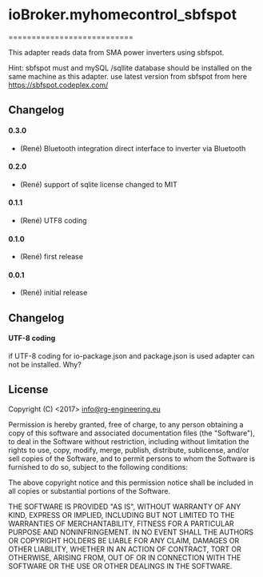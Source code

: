 ﻿# ioBroker.myhomecontrol_sbfspot
===========================

This adapter reads data from SMA power inverters using sbfspot.

Hint: sbfspot must and mySQL /sqllite database should be installed on the same machine as this adapter.
use latest version from sbfspot from here
https://sbfspot.codeplex.com/



## Changelog

#### 0.3.0
* (René) Bluetooth integration
direct interface to inverter via Bluetooth

#### 0.2.0
* (René) support of sqlite
license changed to MIT

#### 0.1.1
* (René) UTF8 coding

#### 0.1.0
* (René) first release

#### 0.0.1
* (René) initial release

## Changelog

#### UTF-8 coding
if UTF-8 coding for io-package.json and package.json is used adapter can not be installed. Why?


## License
Copyright (C) <2017>  <info@rg-engineering.eu>

Permission is hereby granted, free of charge, to any person obtaining a copy of this software and associated documentation files (the "Software"), to deal in the Software without restriction, including without limitation the rights to use, copy, modify, merge, publish, distribute, sublicense, and/or sell copies of the Software, and to permit persons to whom the Software is furnished to do so, subject to the following conditions:

The above copyright notice and this permission notice shall be included in all copies or substantial portions of the Software.

THE SOFTWARE IS PROVIDED "AS IS", WITHOUT WARRANTY OF ANY KIND, EXPRESS OR IMPLIED, INCLUDING BUT NOT LIMITED TO THE WARRANTIES OF MERCHANTABILITY, FITNESS FOR A PARTICULAR PURPOSE AND NONINFRINGEMENT. IN NO EVENT SHALL THE AUTHORS OR COPYRIGHT HOLDERS BE LIABLE FOR ANY CLAIM, DAMAGES OR OTHER LIABILITY, WHETHER IN AN ACTION OF CONTRACT, TORT OR OTHERWISE, ARISING FROM, OUT OF OR IN CONNECTION WITH THE SOFTWARE OR THE USE OR OTHER DEALINGS IN THE SOFTWARE.




